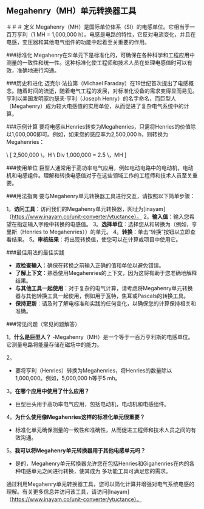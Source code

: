 ## Megahenry（MH）单元转换器工具

＃＃＃ 定义
Megahenry（MH）是国际单位体系（SI）的电感单位。它相当于一百万亨利（1 MH = 1,000,000 h）。电感是电路的特性，它反对电流变化，并且在电感，变压器和其他电气组件的功能中起着至关重要的作用。

###标准化
Megahenry在SI单元下是标准化的，可确保在各种科学和工程应用中测量的一致性和统一性。这种标准化使工程师和技术人员在处理电感值时可以有效，准确地进行沟通。

###历史和进化
迈克尔·法拉第（Michael Faraday）在19世纪首次提出了电感概念。随着时间的流逝，随着电气工程的发展，对标准化设备的需求变得显而易见。亨利以美国发明家约瑟夫·亨利（Joseph Henry）的名字命名，而巨型人（Megahenry）成为较大电感值的实用单位，从而促进了复杂电气系统中的计算。

###示例计算
要将电感从Henries转变为Megahenries，只需将Henries的价值除以1,000,000即可。例如，如果您的感应率为2,500,000 h，则转换为Megahenries：

\ [
2,500,000 \，H \ Div 1,000,000 = 2.5 \，MH
\]

###使用单位
巨型人通常用于高功率电气应用，例如电动电路中的电动机，电动机和电感组件。理解和转换电感值对于在这些领域工作的工程师和技术人员至关重要。

###用法指南
要与Megahenry单元转换器工具进行交互，请按照以下简单步骤：

1。**访问工具**：访问我们的Megahenry单元转换器，网址为[inayam]（https://www.inayam.co/unit-converter/ytuctance）。
2。**输入值**：输入您希望在指定输入字段中转换的电感值。
3。**选择单位**：选择您从和转换为（例如，亨里斯（Henries to Megahenries））的单元。
4。**转换**：单击“转换”按钮以立即查看结果。
5。**审核结果**：将出现转换值，使您可以在计算或项目中使用它。

###最佳用法的最佳实践
-  **双检查输入**：确保在转换之前输入正确的值和单位以避免错误。
-  **了解上下文**：熟悉使用Megahenries的上下文，因为这将有助于您准确地解释结果。
-  **与其他工具一起使用**：对于复杂的电气计算，请考虑将Megahenry单元转换器与其他转换工具一起使用，例如用于瓦特，焦耳或Pascals的转换工具。
-  **保持更新**：请及时了解电标准和实践的任何变化，以确保您的计算保持相关和准确。

###常见问题（常见问题解答）

1。**什么是巨型人？**
-Megahenry（MH）是一个等于一百万亨利斯的电感单位。它测量电路将能量存储在磁场中的能力。

2。
- 要将亨利（Henries）转换为Megahenries，将Henries的数量除以1,000,000。例如，5,000,000 h等于5 mh。

3。**在哪个应用中使用了什么应用？**
- 巨型巨头用于高功率电气应用，包括电动机，电动机和电感组件。

4。**为什么使用像Megahenries这样的标准化单元很重要？**
- 标准化单元确保测量的一致性和准确性，从而促进工程师和技术人员之间的有效沟通。

5。**我可以将Megahenry单元转换器用于其他电感单元吗？**
- 是的，Megahenry单元转换器允许您在包括Henries和Gigahenries在内的各种电感单元之间进行转换，使其成为 多功能工具可满足您的需求。

通过利用Megahenry单元转换器工具，您可以简化计算并增强对电气系统电感的理解。有关更多信息并访问该工具，请访问[Inayam]（https://www.inayam.co/unit-converter/ytuctance）。
